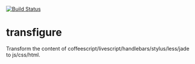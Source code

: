 [![Build Status](https://travis-ci.org/popeindustries/transfigure.png)](https://travis-ci.org/popeindustries/transfigure)

# transfigure

Transform the content of coffeescript/livescript/handlebars/stylus/less/jade to js/css/html.
